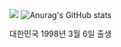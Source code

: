 <a href="https://github.com/PARKMINJE2/PARKMINJE2" target="_blank"><img src="https://img.shields.io/badge/Here-배경FFFFFF?style=for-the-badge&logo=appveyor&logoColor=333333"/></a>
![Anurag's GitHub stats](https://github-readme-stats.vercel.app/api?username=PARKMINJE2&show_icons=true&theme=radical)

대한민국 1998년 3월 6일 출생
